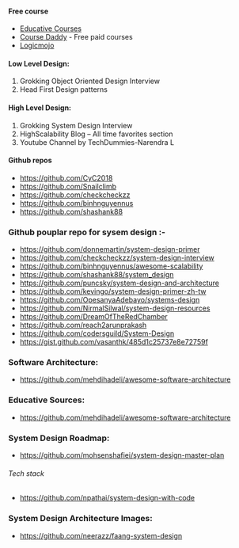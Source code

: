 #### Free course
- [Educative Courses](https://github.com/merry75/educative.io_courses)
- [Course Daddy](http://coursesdaddy.com/category/educative-io/) - Free paid courses
- [Logicmojo](https://www.logicmojo.com/)
#### Low Level Design:
 1. Grokking Object Oriented Design Interview
 2. Head First Design patterns

#### High Level Design:
 1. Grokking System Design Interview
 2. HighScalability Blog – All time favorites section
 3. Youtube Channel by TechDummies-Narendra L
 
 #### Github repos
- https://github.com/CyC2018
- https://github.com/Snailclimb
- https://github.com/checkcheckzz
- https://github.com/binhnguyennus
- https://github.com/shashank88

### Github pouplar repo for sysem design :-
- https://github.com/donnemartin/system-design-primer
- https://github.com/checkcheckzz/system-design-interview
- https://github.com/binhnguyennus/awesome-scalability
- https://github.com/shashank88/system_design
- https://github.com/puncsky/system-design-and-architecture
- https://github.com/kevingo/system-design-primer-zh-tw
- https://github.com/OpesanyaAdebayo/systems-design
- https://github.com/NirmalSilwal/system-design-resources
- https://github.com/DreamOfTheRedChamber
- https://github.com/reach2arunprakash
- https://github.com/codersguild/System-Design
- https://gist.github.com/vasanthk/485d1c25737e8e72759f

### Software Architecture:
* https://github.com/mehdihadeli/awesome-software-architecture

### Educative Sources:
- https://github.com/mehdihadeli/awesome-software-architecture

### System Design Roadmap:
- https://github.com/mohsenshafiei/system-design-master-plan

###### Tech stack
- https://github.com/npathai/system-design-with-code

### System Design Architecture Images:
- https://github.com/neerazz/faang-system-design
